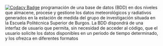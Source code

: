 [![Codacy Badge](https://app.codacy.com/project/badge/Grade/42b01bba0a7f400b85bb010385094c96)](https://app.codacy.com/gh/AlvaroVillarVal/Programaci-n-de-aplicaci-n-para-analisis-de-datos/dashboard?utm_source=gh&utm_medium=referral&utm_content=&utm_campaign=Badge_grade) 
programación de una base de datos (BDD) en dos niveles que almacene, procese y gestione los datos meteorológicos y radiativos generados en la estación de medida del grupo de investigación situada en la Escuela Politécnica Superior de Burgos. La BDD dispondrá de una interfaz de usuario que permita, sin necesidad de acceder al código, que el usuario solicite los datos disponibles en un periodo de tiempo determinado, y los ofrezca en diferentes formatos
